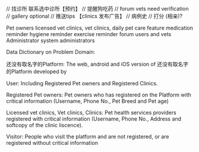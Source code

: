 // 找诊所  联系选中诊所【预约】
// 提醒狗吃药
// forum vets need verification
// gallery optional
// 推送tips 【clinics 发布广告】
// 病例史
// 打分 (相亲)?

Pet owners
licensed vet clinics, vet clinics, 
daily pet care feature
medication reminder
hygiene reminder
exercise reminder
forum
users and vets
Administrator
system administrators



Data Dictionary on Problem Domain:

还没有取名字的Platform: The web, android and iOS version of 还没有取名字的Platform developed by <Team liangLiang>

User: Including Registered Pet owners and Registered Clinics.

Registered Pet owners: Pet owners who has registered on the Platform with critical information (Username, Phone No., Pet Breed and Pet age)

Licensed vet clinics, Vet clinics, Clinics: Pet health services providers registered with critical information (Username, Phone No., Address and softcopy of the clinic liscence).

Visitor: People who visit the platform and are not registered, or are registered without critical information


